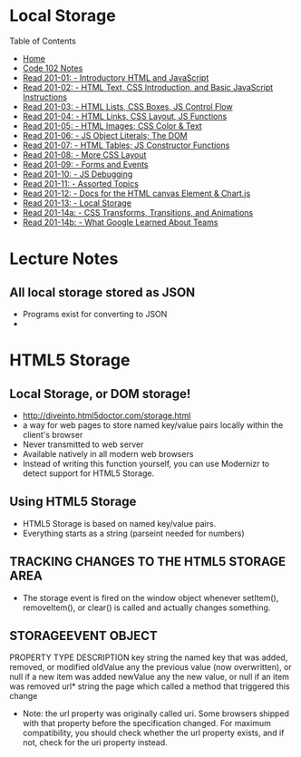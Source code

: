 # Local Storage

Table of Contents
* [Home](https://nickmagruder.github.io/reading-notes/)
* [Code 102 Notes](growth_mindset.md)
* [Read 201-01: - Introductory HTML and JavaScript](read_201-01.md)
* [Read 201-02: - HTML Text, CSS Introduction, and Basic JavaScript Instructions](read_201-02.md)
* [Read 201-03: - HTML Lists, CSS Boxes, JS Control Flow](read_201-03.md)
* [Read 201-04: - HTML Links, CSS Layout, JS Functions](read_201-04.md)
* [Read 201-05: - HTML Images; CSS Color & Text](read_201-05.md)
* [Read 201-06: - JS Object Literals; The DOM](read_201-06.md)
* [Read 201-07: - HTML Tables; JS Constructor Functions](read_201-07.md)
* [Read 201-08: - More CSS Layout](read_201-08.md)
* [Read 201-09: - Forms and Events](read_201-09.md)
* [Read 201-10: - JS Debugging](read_201-10.md)
* [Read 201-11: - Assorted Topics](read_201-11.md)
* [Read 201-12: - Docs for the HTML canvas Element & Chart.js](read_201-12.md)
* [Read 201-13: - Local Storage](read_201-13.md)
* [Read 201-14a: - CSS Transforms, Transitions, and Animations](read_201-14a.md)
* [Read 201-14b: - What Google Learned About Teams](read_201-14b.md)

# Lecture Notes
## All local storage stored as JSON
* Programs exist for converting to JSON
* 

# HTML5 Storage
## Local Storage, or DOM storage!
* http://diveinto.html5doctor.com/storage.html
* a way for web pages to store named key/value pairs locally within the client's browser
* Never transmitted to web server 
* Available natively in all modern web browsers
* Instead of writing this function yourself, you can use Modernizr to detect support for HTML5 Storage.

## Using HTML5 Storage
* HTML5 Storage is based on named key/value pairs.
* Everything starts as a string (parseint needed for numbers)

## TRACKING CHANGES TO THE HTML5 STORAGE AREA

* The storage event is fired on the window object whenever setItem(), removeItem(), or clear() is called and actually changes something.

## STORAGEEVENT OBJECT
PROPERTY	TYPE	DESCRIPTION
key	string	the named key that was added, removed, or modified
oldValue	any	the previous value (now overwritten), or null if a new item was added
newValue	any	the new value, or null if an item was removed
url*	string	the page which called a method that triggered this change
* Note: the url property was originally called uri. Some browsers shipped with that property before the specification changed. For maximum compatibility, you should check whether the url property exists, and if not, check for the uri property instead.



